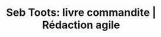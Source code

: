---
title: "Seb Toots: livre commandite | Rédaction agile"
description: >-
  Un portfolio a été rédigé dans le but d’aller chercher de nouveaux commanditaires pour Seb Toots. Découvrir le projet.
slug: 
identifiant: 
image: /img/sebtoots.jpg
i18nlanguage: fr
ordre: 1
draft: false
style: style-2
listing:
  big: true
  title: "Seb Toots: livre de commandite"
  description: "Rédiger un livre pour ce snowboarder médaillé olympique"
tags:
  - Blogue
  - Production vidéo
  - Projet agile
  - Gestion client
  - Adaptation
section1:
  title: Des textes et un design à l’image de Sébastien Toutant qui suscitent l’intérêt des commanditaires
  table:
    - name: Client
      text: "[Sebastien Toutant](http://sebtoots.com/)"
    - name: Agence
      text: Wasabi
    - name: Design
      text: "[Jonathan Couture](http://behance.com/jonathancouture)"
    - name: Recherches et entrevues
      text: Sara Larin
    - name: Rédaction
      text: Sara Larin
    - name: Adaptation
      text: Helen Savage
section2:
  image1: /img/seb-toots-redaction7.jpg
  image2: /img/seb-toots-redaction6.jpg
section3:
  text1:
    title: Le projet
    description: >-
      Le livre de 30 pages a été rédigé en français et adapté en anglais. Il est utilisé par le client dans le but de trouver de nouveaux commanditaires. J’ai réalisé une recherche de contenu et une entrevue avec Sébastien Toutant. Ces informations m’ont permises de concevoir un contenu riche et intéressant. Une collaboration étroite a été maintenue avec le designer tout au long du projet pour assurer une cohésion entre le texte et le visuel.
  text2:
    title: Le brief
    description: >-
      Le contenu devait cibler les commanditaires potentiels et leur permettre de saisir rapidement la personnalité de Seb Toots. Il fallait également démontrer sa notoriété. Finalement, le livre devait inspirer les commanditaires en proposant des idées de projets de collaboration. 
section4:
  - image: /img/seb-toots-redaction5.jpg
  - image: /img/seb-toots-redaction4.jpg
  - image: /img/seb-toots-redaction3.jpg
  - image: /img/seb-toots-redaction2.jpg
section5:
  video: false
  image: /img/seb-toots-redaction4.jpg
  videolink:
section6:
  image: /img/seb-toots-redaction1.jpg

---